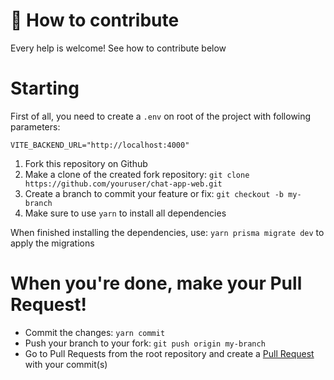 # 🔗 How to contribute
Every help is welcome! See how to contribute below

# Starting
First of all, you need to create a `.env` on root of the project with following parameters: 
```
VITE_BACKEND_URL="http://localhost:4000"
```

 1. Fork this repository on Github
 2. Make a clone of the created fork repository: `git clone https://github.com/youruser/chat-app-web.git`
 3. Create a branch to commit your feature or fix: `git checkout -b my-branch`
 4. Make sure to use `yarn` to install all dependencies

When finished installing the dependencies, use: `yarn prisma migrate dev` to apply the migrations

# When you're done, make your Pull Request!
 * Commit the changes: `yarn commit`
 * Push your branch to your fork: `git push origin my-branch`
 * Go to Pull Requests from the root repository and create a [Pull Request](https://github.com/pedrinfx/chat-app-web/pulls) with your commit(s)